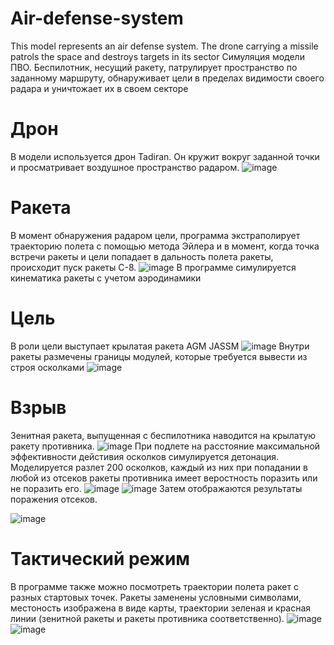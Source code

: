# Air-defense-system
This model represents an air defense system. The drone carrying a missile patrols the space and destroys targets in its sector
Симуляция модели ПВО. Беспилотник, несущий ракету, патрулирует пространство по заданному маршруту, обнаруживает цели в пределах видимости своего радара и уничтожает их в своем секторе
# Дрон
В модели используется дрон Tadiran. Он кружит вокруг заданной точки и просматривает воздушное пространство радаром.
![image](https://user-images.githubusercontent.com/38166546/226450073-aeed65ca-d33f-4966-909f-6d5e2fc10d60.png)
# Ракета
В момент обнаружения радаром цели, программа экстраполирует траекторию полета с помощью метода Эйлера и в момент, когда точка встречи ракеты и цели попадает в дальность полета ракеты, происходит пуск ракеты С-8.
![image](https://user-images.githubusercontent.com/38166546/226450943-188b696f-f699-4e8e-ab14-d48a105d865f.png)
В программе симулируется кинематика ракеты с учетом аэродинамики
# Цель
В роли цели выступает крылатая ракета AGM JASSM
![image](https://user-images.githubusercontent.com/38166546/226451403-ae5ce6ff-4f74-48f0-b731-43f66c9ec2b9.png)
Внутри ракеты размечены границы модулей, которые требуется вывести из строя осколками
![image](https://user-images.githubusercontent.com/38166546/226451789-c9708236-08bf-4d09-bb7c-9e5af8501194.png)
# Взрыв
Зенитная ракета, выпущенная с беспилотника наводится на крылатую ракету противника. 
![image](https://user-images.githubusercontent.com/38166546/226453442-ba85681b-7984-4562-9c69-3ef56cd5011e.png)
При подлете на расстояние максимальной эффективности дейстивия осколков симулируется детонация. Моделируется разлет 200 осколков, каждый из них при попадании в любой из отсеков ракеты противника имеет веростность поразить или не поразить его.
![image](https://user-images.githubusercontent.com/38166546/226453624-e5d54db0-e0cc-42fd-ae14-109c06a53680.png)
![image](https://user-images.githubusercontent.com/38166546/226453809-1493975f-f15e-43eb-92c2-a86072baeaae.png)
Затем отображаются результаты поражения отсеков.

![image](https://user-images.githubusercontent.com/38166546/226455847-524fc8af-7260-4a2b-bd3a-d49ad4616fd1.png)
# Тактический режим
В программе также можно посмотреть траектории полета ракет с разных стартовых точек. Ракеты заменены условными символами, местоность изображена в виде карты, траектории зеленая и красная линии (зенитной ракеты и ракеты противника соответственно).
![image](https://user-images.githubusercontent.com/38166546/226455984-0e5ebba3-30c0-40b8-8f8f-7ec01382f94a.png)
![image](https://user-images.githubusercontent.com/38166546/226456093-aa1a0d37-f683-4bd5-b455-1ac870b8bcc9.png)
